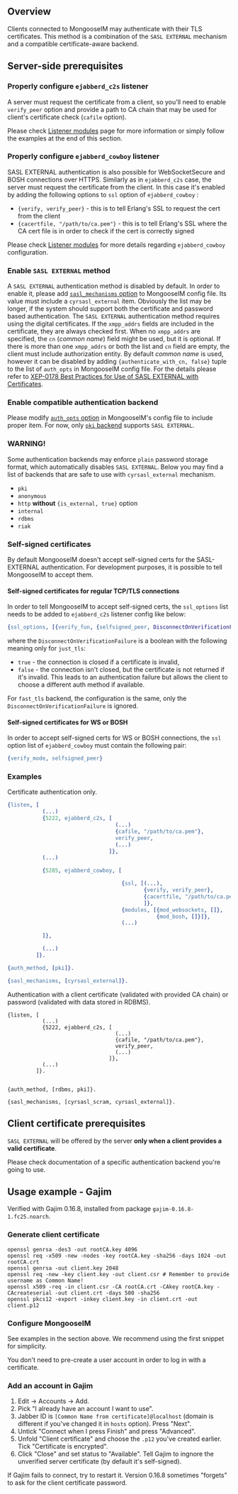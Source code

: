 ## Overview

Clients connected to MongooseIM may authenticate with their TLS certificates.
This method is a combination of the `SASL EXTERNAL` mechanism and a compatible certificate-aware backend.

## Server-side prerequisites

### Properly configure `ejabberd_c2s` listener

A server must request the certificate from a client, so you'll need to enable `verify_peer` option and provide a path to CA chain that may be used for client's certificate check (`cafile` option).

Please check [Listener modules](../advanced-configuration/Listener-modules.md#client-to-server-c2s-ejabberd_c2s) page for more information or simply follow the examples at the end of this section.

### Properly configure `ejabberd_cowboy` listener

SASL EXTERNAL authentication is also possible for WebSocketSecure and BOSH connections over HTTPS.
Similarly as in `ejabberd_c2s` case, the server must request the certificate from the client.
In this case it's enabled by adding the following options to `ssl` option of `ejabberd_cowboy` :

* `{verify, verify_peer}` - this is to tell Erlang's SSL to request the cert from the client
* `{cacertfile, "/path/to/ca.pem"}` - this is to tell Erlang's SSL where  the CA cert file is in order to check if the cert is correctly signed

Please check [Listener modules](../advanced-configuration/Listener-modules.md#http-based-services-bosh-websocket-rest-ejabberd_cowboy) for more details regarding `ejabberd_cowboy` configuration.

### Enable `SASL EXTERNAL` method

A `SASL EXTERNAL` authentication method is disabled by default.
In order to enable it, please add [`sasl_mechanisms` option](../Advanced-configuration.md#authentication) to MongooseIM config file.
Its value must include a `cyrsasl_external` item.
Obviously the list may be longer, if the system should support both the certificate and password based authentication.
The `SASL EXTERNAL` authentication method requires using the digital
certificates. If the `xmpp_addrs` fields are included in the certificate, they are always checked first.
When no `xmpp_addrs` are specified, the `cn` (_common name_) field might be
used, but it is optional. If there is more than one `xmpp_addrs` or both the
list and `cn` field are empty, the client must include
authorization entity. By default _common name_ is used, however it can be
disabled by adding `{authenticate_with_cn, false}` tuple to the list of
`auth_opts` in MongooseIM config file.
For the details please refer to [XEP-0178 Best Practices for Use of SASL EXTERNAL with Certificates](https://xmpp.org/extensions/xep-0178.html).

### Enable compatible authentication backend

Please modify [`auth_opts` option](../Advanced-configuration.md#authentication) in MongooseIM's config file to include proper item.
For now, only [`pki` backend](../authentication-backends/PKI-authentication-module.md) supports `SASL EXTERNAL`.

### WARNING!

Some authentication backends may enforce `plain` password storage format, which automatically disables `SASL EXTERNAL`.
Below you may find a list of backends that are safe to use with `cyrsasl_external` mechanism.

* `pki`
* `anonymous`
* `http` **without** `{is_external, true}` option
* `internal`
* `rdbms`
* `riak`

### Self-signed certificates

By default MongooseIM doesn't accept self-signed certs for the SASL-EXTERNAL authentication.
For development purposes, it is possible to tell MongooseIM to accept them.

#### Self-signed certificates for regular TCP/TLS connections

In order to tell MongooseIM to accept self-signed certs, the `ssl_options` list needs to be added to `ejabberd_c2s` listener config like below:

```Erlang
{ssl_options, [{verify_fun, {selfsigned_peer, DisconnectOnVerificationFailure}}]}
```

where the `DisconnectOnVerificationFailure` is a boolean with the following meaning only for `just_tls`:

* `true` - the connection is closed if a certificate is invalid,
* `false` - the connection isn't closed, but the certificate is not returned if it's invalid.
  This leads to an authentication failure but allows the client to choose a different auth method if available.

For `fast_tls` backend, the configuration is the same, only the `DisconnectOnVerificationFailure` is ignored.

#### Self-signed certificates for WS or BOSH

In order to accept self-signed certs for WS or BOSH connections, the `ssl` option list of `ejabberd_cowboy` must contain the following pair:

```Erlang
{verify_mode, selfsigned_peer}
```


### Examples

Certificate authentication only.

```Erlang
{listen, [
           (...)
           {5222, ejabberd_c2s, [
                                  (...)
                                  {cafile, "/path/to/ca.pem"},
                                  verify_peer,
                                  (...)
                                ]},
           (...)

           {5285, ejabberd_cowboy, [

                                    {ssl, [(...),
                                           {verify, verify_peer},
                                           {cacertfile, "/path/to/ca.pem"}
                                           ]},
                                    {modules, [{mod_websockets, []},
                                               {mod_bosh, []}]},
                                    (...)

           ]},

           (...)
         ]}.

{auth_method, [pki]}.

{sasl_mechanisms, [cyrsasl_external]}.
```

Authentication with a client certificate (validated with provided CA chain) or password (validated with data stored in RDBMS).

```
{listen, [
           (...)
           {5222, ejabberd_c2s, [
                                  (...)
                                  {cafile, "/path/to/ca.pem"},
                                  verify_peer,
                                  (...)
                                ]},
           (...)
         ]}.


{auth_method, [rdbms, pki]}.

{sasl_mechanisms, [cyrsasl_scram, cyrsasl_external]}.
```

## Client certificate prerequisites

`SASL EXTERNAL` will be offered by the server **only when a client provides a valid certificate**.

Please check documentation of a specific authentication backend you're going to use.

## Usage example - Gajim

Verified with Gajim 0.16.8, installed from package `gajim-0.16.8-1.fc25.noarch`.

### Generate client certificate

```
openssl genrsa -des3 -out rootCA.key 4096
openssl req -x509 -new -nodes -key rootCA.key -sha256 -days 1024 -out rootCA.crt
openssl genrsa -out client.key 2048
openssl req -new -key client.key -out client.csr # Remember to provide username as Common Name!
openssl x509 -req -in client.csr -CA rootCA.crt -CAkey rootCA.key -CAcreateserial -out client.crt -days 500 -sha256
openssl pkcs12 -export -inkey client.key -in client.crt -out client.p12
```

### Configure MongooseIM

See examples in the section above. We recommend using the first snippet for simplicity.

You don't need to pre-create a user account in order to log in with a certificate.

### Add an account in Gajim

1. Edit -> Accounts -> Add.
2. Pick "I already have an account I want to use".
3. Jabber ID is `[Common Name from certificate]@localhost` (domain is different if you've changed it in `hosts` option). Press "Next".
5. Untick "Connect when I press Finish" and press "Advanced".
6. Unfold "Client certificate" and choose the `.p12` you've created earlier. Tick "Certificate is encrypted".
7. Click "Close" and set status to "Available". Tell Gajim to ingnore the unverified server certificate (by default it's self-signed).

If Gajim fails to connect, try to restart it.
Version 0.16.8 sometimes "forgets" to ask for the client certificate password.

